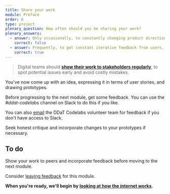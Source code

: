 ```yaml
---
title: Share your work
module: Preface
order: 6
type: project
plenary_question: How often should you be sharing your work?
plenary_answers:
  - answer: Only occasionally, to constantly changing product direction and slowing down delivery
    correct: false
  - answer: Frequently, to get constant iterative feedback from users, stakeholders and team members
    correct: true
---
```


> Digital teams should **[show their work to stakeholders regularly](https://www.gov.uk/service-manual/agile-delivery/agile-tools-techniques#team-review-show-and-tell)**, to spot potential issues early and avoid costly mistakes.

You've now come up with an idea, expressing it in terms of user stories, and drawing prototypes.

Before progressing to the next module, get some feedback. You can use the *#ddat-codelabs* channel on Slack to do this if you like.

You can also [email](mailto:ddatcodelabs@gmail.com) the DDaT Codelabs volunteer team for feedback if you don't have access to Slack.

Seek honest critique and incorporate changes to your prototypes if necessary.

<div class="todo">
		<h2>To do</h2>
		<p>Show your work to peers and incorporate feedback before moving to the next module.</p>
</div>

<div class="inset">Consider <a href="/feedback">leaving feedback</a> for this module.</div>

**When you're ready, we'll begin by [looking at how the internet works](/module/how-the-internet-works).**
